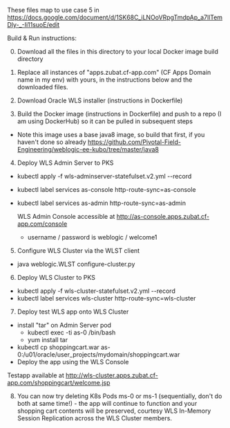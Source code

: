 These files map to use case 5 in https://docs.google.com/document/d/1SK68C_iLNOoVRpgTmdpAp_a7llTemDly-_-Ii11suoE/edit

Build & Run instructions:

0. Download all the files in this directory to your local Docker image build directory

1. Replace all instances of "apps.zubat.cf-app.com" (CF Apps Domain name in my env) with yours, in the instructions below and the downloaded files.

2. Download Oracle WLS installer (instructions in Dockerfile)

3. Build the Docker image (instructions in Dockerfile) and push to a repo (I am using DockerHub) so it can be pulled in subsequent steps
- Note this image uses a base java8 image, so build that first, if you haven't done so already
https://github.com/Pivotal-Field-Engineering/weblogic-ee-kubo/tree/master/java8

4. Deploy WLS Admin Server to PKS
- kubectl apply -f  wls-adminserver-statefulset.v2.yml --record
- kubectl label services as-console http-route-sync=as-console
- kubectl label services as-admin http-route-sync=as-admin

  WLS Admin Console accessible at http://as-console.apps.zubat.cf-app.com/console
  - username / password is weblogic / welcome1

5. Configure WLS Cluster via the WLST client
- java weblogic.WLST configure-cluster.py

6. Deploy WLS Cluster to PKS
- kubectl apply -f wls-cluster-statefulset.v2.yml --record
- kubectl label services wls-cluster http-route-sync=wls-cluster

7. Deploy test WLS app onto WLS Cluster
- install "tar" on Admin Server pod
  - kubectl exec -ti as-0 /bin/bash
  - yum install tar
- kubectl cp shoppingcart.war as-0:/u01/oracle/user_projects/mydomain/shoppingcart.war
- Deploy the app using the WLS Console

Testapp available at http://wls-cluster.apps.zubat.cf-app.com/shoppingcart/welcome.jsp

8. You can now try deleting K8s Pods ms-0 or ms-1 (sequentially, don't do both at same time!) - the app will continue to function and your shopping cart contents will be preserved, courtesy WLS In-Memory Session Replication across the WLS Cluster members.
